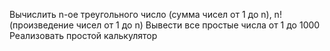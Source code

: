 Вычислить n-ое треугольного число (сумма чисел от 1 до n), n! (произведение чисел от 1 до n)
Вывести все простые числа от 1 до 1000
Реализовать простой калькулятор
